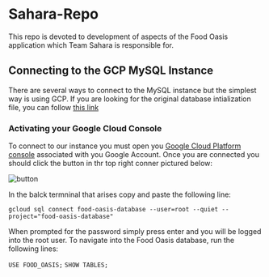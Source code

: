 # Sahara-Repo
This repo is devoted to development of aspects of the Food Oasis application which Team Sahara is responsible for.

## Connecting to the GCP MySQL Instance
There are several ways to connect to the MySQL instance but the simplest way is using GCP. If you are looking for the original database intialization file, you can follow [this link](https://github.com/Food-Oasis/Sahara-Repo/MySQL_Database/FoodOasisSQL.sql)

### Activating your Google Cloud Console
To connect to our instance you must open you [Google Cloud Platform console](https://console.cloud.google.com/?_ga=2.121883787.-1085226358.1566396986) associated with you Google Account. Once you are connected you should click the button in thr top right conner pictured below:

![button](https://github.com/Food-Oasis/Sahara-Repo/MySQL_Database/activate.PNG)

In the balck termninal that arises copy and paste the following line:

`gcloud sql connect food-oasis-database --user=root --quiet --project="food-oasis-database"`

When prompted for the password simply press enter and you will be logged into the root user. To navigate into the Food Oasis database, run the following lines:

`USE FOOD_OASIS;`
`SHOW TABLES;`